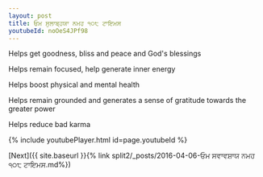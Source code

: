 ```yaml
---
layout: post
title: ਓਮ ਸੁਲਾਬ੍ਹਯਾ ਨਮਹ ੧੦੮ ਟਾਇਮਸ
youtubeId: noOeS4JPf98
---
```

 
 
Helps get goodness, bliss and peace and God's blessings
 
Helps remain focused, help generate inner energy 
 
Helps boost physical and mental health 
 
Helps remain grounded and generates a sense of gratitude towards the greater power 
 
Helps reduce bad karma
 
 
 
 


{% include youtubePlayer.html id=page.youtubeId %}
 
[Next]({{ site.baseurl }}{% link  split2/_posts/2016-04-06-ਓਮ ਸਵਾਵਸ਼ਾਯ ਨਮਹ ੧੦੮ ਟਾਇਮਸ.md%})
 
